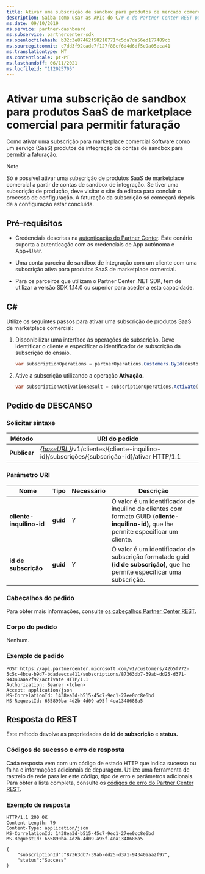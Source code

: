 ```yaml
---
title: Ativar uma subscrição de sandbox para produtos de mercado comercial
description: Saiba como usar as APIs do C/# e do Partner Center REST para ativar uma subscrição de sandbox para produtos de mercado comercial.
ms.date: 09/10/2019
ms.service: partner-dashboard
ms.subservice: partnercenter-sdk
ms.openlocfilehash: b32c3e87462f58218771fc5da7da56ed177489cb
ms.sourcegitcommit: c7dd3f92cade7f127f88cf6d4d6df5e9a05eca41
ms.translationtype: MT
ms.contentlocale: pt-PT
ms.lasthandoff: 06/11/2021
ms.locfileid: "112025705"
---
```

# <a name="activate-a-sandbox-subscription-for-commercial-marketplace-saas-products-to-enable-billing"></a>Ativar uma subscrição de sandbox para produtos SaaS de marketplace comercial para permitir faturação

Como ativar uma subscrição para marketplace comercial Software como um serviço (SaaS) produtos de integração de contas de sandbox para permitir a faturação.

> [!NOTE]
> Só é possível ativar uma subscrição de produtos SaaS de marketplace comercial a partir de contas de sandbox de integração. Se tiver uma subscrição de produção, deve visitar o site da editora para concluir o processo de configuração. A faturação da subscrição só começará depois de a configuração estar concluída.

## <a name="prerequisites"></a>Pré-requisitos

- Credenciais descritas na [autenticação do Partner Center](partner-center-authentication.md). Este cenário suporta a autenticação com as credenciais de App autónoma e App+User.

- Uma conta parceira de sandbox de integração com um cliente com uma subscrição ativa para produtos SaaS de marketplace comercial.

- Para os parceiros que utilizam o Partner Center .NET SDK, tem de utilizar a versão SDK 1.14.0 ou superior para aceder a esta capacidade.

## <a name="c"></a>C\#

Utilize os seguintes passos para ativar uma subscrição de produtos SaaS de marketplace comercial:

1. Disponibilizar uma interface às operações de subscrição. Deve identificar o cliente e especificar o identificador de subscrição da subscrição do ensaio.

   ```csharp
   var subscriptionOperations = partnerOperations.Customers.ById(customerId).Subscriptions.ById(subscriptionId);
   ```

2. Ative a subscrição utilizando a operação **Ativação.**

   ```csharp
   var subscriptionActivationResult = subscriptionOperations.Activate();
   ```

## <a name="rest-request"></a>Pedido de DESCANSO

### <a name="request-syntax"></a>Solicitar sintaxe

| Método     | URI do pedido                                                                            |
|------------|----------------------------------------------------------------------------------------|
| **Publicar** | [*{baseURL}*](partner-center-rest-urls.md)/v1/clientes/{cliente-inquilino-id}/subscrições/{subscrição-id}/ativar HTTP/1.1 |

### <a name="uri-parameter"></a>Parâmetro URI

| Nome                   | Tipo     | Necessário | Descrição                                                                                                                                            |
|------------------------|----------|----------|--------------------------------------------------------------------------------------------------------------------------------------------------------|
| **cliente-inquilino-id** | **guid** | Y | O valor é um identificador de inquilino de clientes com formato GUID (**cliente-inquilino-id),** que lhe permite especificar um cliente. |
| **id de subscrição** | **guid** | Y | O valor é um identificador de subscrição formatado guid **(id de subscrição),** que lhe permite especificar uma subscrição. |

### <a name="request-headers"></a>Cabeçalhos do pedido

Para obter mais informações, consulte [os cabeçalhos Partner Center REST](headers.md).

### <a name="request-body"></a>Corpo do pedido

Nenhum.

### <a name="request-example"></a>Exemplo de pedido

```http
POST https://api.partnercenter.microsoft.com/v1/customers/42b5f772-5c5c-4bce-b9d7-bdadeecca411/subscriptions/87363db7-39ab-dd25-d371-94340aaa2f97/activate HTTP/1.1
Authorization: Bearer <token>
Accept: application/json
MS-CorrelationId: 1438ea3d-b515-45c7-9ec1-27ee0cc8e6bd
MS-RequestId: 655890ba-4d2b-4d09-a95f-4ea1348686a5

```

## <a name="rest-response"></a>Resposta do REST

Este método devolve as propriedades **de id de subscrição** e **status.**

### <a name="response-success-and-error-codes"></a>Códigos de sucesso e erro de resposta

Cada resposta vem com um código de estado HTTP que indica sucesso ou falha e informações adicionais de depuragem. Utilize uma ferramenta de rastreio de rede para ler este código, tipo de erro e parâmetros adicionais. Para obter a lista completa, consulte os [códigos de erro do Partner Center REST](error-codes.md).

### <a name="response-example"></a>Exemplo de resposta

```http
HTTP/1.1 200 OK
Content-Length: 79
Content-Type: application/json
MS-CorrelationId: 1438ea3d-b515-45c7-9ec1-27ee0cc8e6bd
MS-RequestId: 655890ba-4d2b-4d09-a95f-4ea1348686a5

{
    "subscriptionId":"87363db7-39ab-dd25-d371-94340aaa2f97",
    "status":"Success"
}
```
